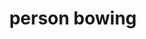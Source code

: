 ---
layout: smileys&emotion
title: person bowing
emoji: person_bowing
permalink: 🙇.html
image: assets/img/3moji/person_bowing.png
---